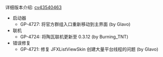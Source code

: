 ---
---

详细版本介绍: [cv43540463](https://www.bilibili.com/opus/1129159061178155017)

- 启动器
  - GP-4727: 将官方群组入口重新移动到主界面 (by Glavo)
- 联机
  - GP-4724: 将陶瓦联机更新至 0.3.12 (by Burning_TNT) 
- 错误修复
  - GP-4721: 修复 JFXListViewSkin 创建大量平台线程的问题 (by Glavo)
